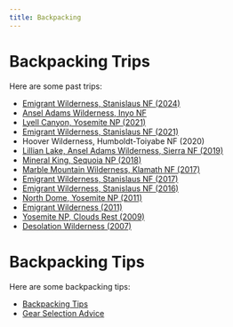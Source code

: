 ```yaml
---
title: Backpacking
---
```


# Backpacking Trips

Here are some past trips:

- [Emigrant Wilderness, Stanislaus NF (2024)](https://www.icloud.com/sharedalbum/#B2dG0ehgLGJ9vq4)
- [Ansel Adams Wilderness, Inyo NF](https://www.icloud.com/sharedalbum/#B2dGIcgc2GO1Nh6)
- [Lyell Canyon, Yosemite NP (2021)](https://www.icloud.com/sharedalbum/#B2dGJDfWGG0Vhj7)
- [Emigrant Wilderness, Stanislaus NF (2021)](https://www.icloud.com/sharedalbum/#B2d5aDWbrMlwaZ)
- Hoover Wilderness, Humboldt-Toiyabe NF (2020)
- [Lillian Lake, Ansel Adams Wilderness, Sierra NF (2019)](https://www.icloud.com/sharedalbum/#B2dJRveFpJOYfBF)
- [Mineral King, Sequoia NP (2018)](https://www.icloud.com/sharedalbum/#B2dGdPblXG2Ex5T)
- [Marble Mountain Wilderness, Klamath NF (2017)](https://www.icloud.com/sharedalbum/#B2d5CmvASx4qMT)
- [Emigrant Wilderness, Stanislaus NF (2017)](https://www.icloud.com/sharedalbum/#B2d5NI45M298sk)
- [Emigrant Wilderness, Stanislaus NF (2016)](https://www.icloud.com/sharedalbum/#B2d52plgjNzKRG)
- [North Dome, Yosemite NP (2011)](https://www.icloud.com/sharedalbum/#B2d5M7GFPacFVN)
- [Emigrant Wilderness (2011)](https://www.icloud.com/sharedalbum/#B2dGQOeMmGAEYP2)
- [Yosemite NP, Clouds Rest (2009)](https://www.icloud.com/sharedalbum/#B2d5aVbMKMX981)
- [Desolation Wilderness (2007)](https://www.icloud.com/sharedalbum/#B2dGdIshaGiskGQ)

# Backpacking Tips

Here are some backpacking tips:

- [Backpacking Tips](tips.md)
- [Gear Selection Advice](gear-advice.md)
